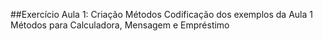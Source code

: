 ##Exercício Aula 1: Criação Métodos
Codificação dos exemplos da Aula 1 Métodos para Calculadora, Mensagem e Empréstimo